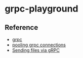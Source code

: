 # grpc-playground

## Reference

* [grpc](https://grpc.io/)
* [pooling grpc connections](https://mycodesmells.com/post/pooling-grpc-connections)
* [Sending files via gRPC](https://ops.tips/blog/sending-files-via-grpc/)
